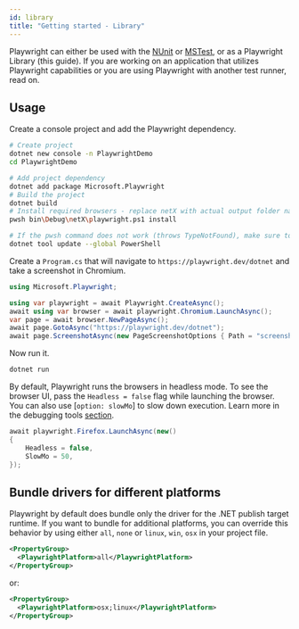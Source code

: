 ```yaml
---
id: library
title: "Getting started - Library"
---
```


Playwright can either be used with the [NUnit](./test-runners.md#nunit) or [MSTest](./test-runners.md#mstest), or as a Playwright Library (this guide). If you are working on an application that utilizes Playwright capabilities or you are using Playwright with another test runner, read on.

## Usage

Create a console project and add the Playwright dependency.

```bash
# Create project
dotnet new console -n PlaywrightDemo
cd PlaywrightDemo

# Add project dependency
dotnet add package Microsoft.Playwright
# Build the project
dotnet build
# Install required browsers - replace netX with actual output folder name, e.g. net6.0.
pwsh bin\Debug\netX\playwright.ps1 install

# If the pwsh command does not work (throws TypeNotFound), make sure to use an up-to-date version of PowerShell.
dotnet tool update --global PowerShell
```

Create a `Program.cs` that will navigate to `https://playwright.dev/dotnet` and take a screenshot in Chromium.

```csharp
using Microsoft.Playwright;

using var playwright = await Playwright.CreateAsync();
await using var browser = await playwright.Chromium.LaunchAsync();
var page = await browser.NewPageAsync();
await page.GotoAsync("https://playwright.dev/dotnet");
await page.ScreenshotAsync(new PageScreenshotOptions { Path = "screenshot.png" });
```

Now run it.

```bash
dotnet run
```

By default, Playwright runs the browsers in headless mode. To see the browser UI, pass the `Headless = false` flag while launching the browser. You can also use [`option: slowMo`] to slow down execution. Learn more in the debugging tools [section](./debug.md).

```csharp
await playwright.Firefox.LaunchAsync(new()
{
    Headless = false,
    SlowMo = 50,
});
```

## Bundle drivers for different platforms

Playwright by default does bundle only the driver for the .NET publish target runtime. If you want to bundle for additional platforms, you can
override this behavior by using either `all`, `none` or `linux`, `win`, `osx` in your project file.

```xml
<PropertyGroup>
  <PlaywrightPlatform>all</PlaywrightPlatform>
</PropertyGroup>
```

or:

```xml
<PropertyGroup>
  <PlaywrightPlatform>osx;linux</PlaywrightPlatform>
</PropertyGroup>
```
